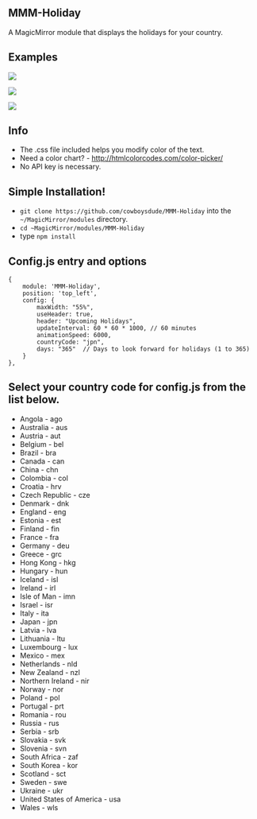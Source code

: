 ## MMM-Holiday
A MagicMirror module that displays the holidays for your country.

## Examples

![](Picture1.JPG)

![](Picture2.JPG)

![](Picture3.JPG)

## Info

* The .css file included helps you modify color of the text.
* Need a color chart? - http://htmlcolorcodes.com/color-picker/
* No API key is necessary.

## Simple Installation!

* `git clone https://github.com/cowboysdude/MMM-Holiday` into the `~/MagicMirror/modules` directory.
* `cd ~MagicMirror/modules/MMM-Holiday`
* type `npm install`

## Config.js entry and options

    {
        module: 'MMM-Holiday',
        position: 'top_left',
        config: {
            maxWidth: "55%",
            useHeader: true,
            header: "Upcoming Holidays",
            updateInterval: 60 * 60 * 1000, // 60 minutes
            animationSpeed: 6000,
            countryCode: "jpn",
            days: "365"  // Days to look forward for holidays (1 to 365)
        }
    },

## Select your country code for config.js from the list below.

* Angola - ago
* Australia - aus
* Austria - aut
* Belgium - bel
* Brazil - bra
* Canada - can
* China - chn
* Colombia - col
* Croatia - hrv
* Czech Republic - cze
* Denmark - dnk
* England - eng
* Estonia - est
* Finland - fin
* France - fra
* Germany - deu
* Greece - grc
* Hong Kong - hkg
* Hungary - hun
* Iceland - isl
* Ireland - irl
* Isle of Man - imn
* Israel - isr
* Italy - ita
* Japan - jpn
* Latvia - lva
* Lithuania - ltu
* Luxembourg - lux
* Mexico - mex
* Netherlands - nld
* New Zealand - nzl
* Northern Ireland - nir
* Norway - nor
* Poland - pol
* Portugal - prt
* Romania - rou
* Russia - rus
* Serbia - srb
* Slovakia - svk
* Slovenia - svn
* South Africa - zaf
* South Korea - kor
* Scotland - sct
* Sweden - swe
* Ukraine - ukr
* United States of America - usa
* Wales - wls

